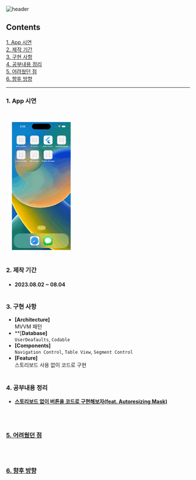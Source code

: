 
![header](https://capsule-render.vercel.app/api?type=waving&color=gradient&height=250&section=header&text=TODO%20App%20mini%20project&fontSize=40&animation=fadeIn&fontAlign=28)

## Contents

[1. App 시연](#1-app-시연)<br/>
[2. 제작 기간](#2-제작-기간)<br/>
[3. 구현 사항](#3-구현-사항)<br/>
[4. 공부내용 정리](#4-공부내용-정리)<br/>
[5. 어려웠던 점](#5-어려웠던-점)<br/>
[6. 향후 방향](#6-향후-방향)<br/>

--- 

### 1. App 시연 

<br/>

&nbsp;&nbsp;&nbsp;&nbsp;<img src="Simulator Screen Recording - iPhone 14 Pro - 2023-08-04 at 14.55.55.gif" height="350"><br/>

#

### 2. 제작 기간 

- #### 2023.08.02 ~ 08.04 <br/>

#

### 3. 구현 사항

- **[Architecture]** <br/>MVVM 패턴<br/>
- **[**Database]** <br/>`UserDeafaults`, `Codable` <br/>
- **[Components]** <br/>`Navigation Control`, `Table View`, `Segment Control` <br/>
- **[Feature]** <br/>스토리보드 사용 없이 코드로 구현

#

### 4. 공부내용 정리
- <a href="https://github.com/suojae3/AutoresizingMask.git" target="_blank"><strong> 스토리보드 없이 버튼을 코드로 구현해보자(feat. Autoresizing Mask)


<br/>

#

### 5. 어려웠던 점

<br/>

#

### 6. 향후 방향


